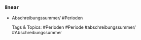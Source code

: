 ### linear

- Abschreibungssummer/ #Perioden

   Tags & Topics:
   #Perioden
   #Periode
   #abschreibungssummer/
   #Abschreibungssummer